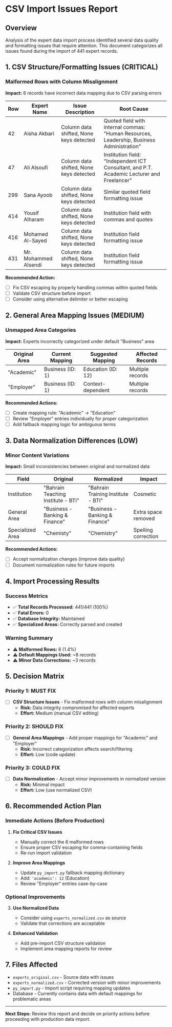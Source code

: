 # CSV Import Issues Report

## Overview
Analysis of the expert data import process identified several data quality and formatting issues that require attention. This document categorizes all issues found during the import of 441 expert records.

## 1. CSV Structure/Formatting Issues (CRITICAL)

### Malformed Rows with Column Misalignment
**Impact:** 6 records have incorrect data mapping due to CSV parsing errors

| Row | Expert Name | Issue Description | Root Cause |
|-----|-------------|------------------|------------|
| 42 | Aisha Akbari | Column data shifted, None keys detected | Quoted field with internal commas: "Human Resources, Leadership, Business Administration" |
| 47 | Ali Alsoufi | Column data shifted, None keys detected | Institution field: "Independent ICT Consultant, and P.T. Academic Lecturer and Freelancer" |
| 299 | Sana Ayoob | Column data shifted, None keys detected | Similar quoted field formatting issue |
| 414 | Yousif Alharam | Column data shifted, None keys detected | Institution field with commas and quotes |
| 416 | Mohamed Al-Sayed | Column data shifted, None keys detected | Institution field formatting issue |
| 431 | Mr. Mohammed Alsendi | Column data shifted, None keys detected | Institution field formatting issue |

**Recommended Action:** 
- [ ] Fix CSV escaping by properly handling commas within quoted fields
- [ ] Validate CSV structure before import
- [ ] Consider using alternative delimiter or better escaping

## 2. General Area Mapping Issues (MEDIUM)

### Unmapped Area Categories
**Impact:** Experts incorrectly categorized under default "Business" area

| Original Area | Current Mapping | Suggested Mapping | Affected Records |
|---------------|----------------|-------------------|------------------|
| "Academic" | Business (ID: 1) | Education (ID: 12) | Multiple records |
| "Employer" | Business (ID: 1) | Context-dependent | Multiple records |

**Recommended Actions:**
- [ ] Create mapping rule: "Academic" → "Education" 
- [ ] Review "Employer" entries individually for proper categorization
- [ ] Add fallback mapping logic for ambiguous terms

## 3. Data Normalization Differences (LOW)

### Minor Content Variations
**Impact:** Small inconsistencies between original and normalized data

| Field | Original | Normalized | Impact |
|-------|----------|------------|---------|
| Institution | "Bahrain Teaching Institute - BTI" | "Bahrain Training Institute - BTI" | Cosmetic |
| General Area | "Business - Banking &  Finance" | "Business - Banking & Finance" | Extra space removed |
| Specialized Area | "Chemisty" | "Chemistry" | Spelling correction |

**Recommended Actions:**
- [ ] Accept normalization changes (improve data quality)
- [ ] Document normalization rules for future imports

## 4. Import Processing Results

### Success Metrics
- ✅ **Total Records Processed:** 441/441 (100%)
- ✅ **Fatal Errors:** 0
- ✅ **Database Integrity:** Maintained
- ✅ **Specialized Areas:** Correctly parsed and created

### Warning Summary
- ⚠️ **Malformed Rows:** 6 (1.4%)
- ⚠️ **Default Mappings Used:** ~8 records
- ⚠️ **Minor Data Corrections:** ~3 records

## 5. Decision Matrix

### Priority 1: MUST FIX
- [ ] **CSV Structure Issues** - Fix malformed rows with column misalignment
  - **Risk:** Data integrity compromised for affected experts
  - **Effort:** Medium (manual CSV editing)

### Priority 2: SHOULD FIX  
- [ ] **General Area Mappings** - Add proper mappings for "Academic" and "Employer"
  - **Risk:** Incorrect categorization affects search/filtering
  - **Effort:** Low (code update)

### Priority 3: COULD FIX
- [ ] **Data Normalization** - Accept minor improvements in normalized version
  - **Risk:** Minimal impact
  - **Effort:** Low (use normalized CSV)

## 6. Recommended Action Plan

### Immediate Actions (Before Production)
1. **Fix Critical CSV Issues**
   - Manually correct the 6 malformed rows
   - Ensure proper CSV escaping for comma-containing fields
   - Re-run import validation

2. **Improve Area Mappings**
   - Update `py_import.py` fallback mapping dictionary
   - Add: `'academic': 12` (Education)
   - Review "Employer" entries case-by-case

### Optional Improvements
3. **Use Normalized Data**
   - Consider using `experts_normalized.csv` as source
   - Validate that corrections are acceptable

4. **Enhanced Validation**
   - Add pre-import CSV structure validation
   - Implement area mapping reports for review

## 7. Files Affected
- `experts_original.csv` - Source data with issues
- `experts_normalized.csv` - Corrected version with minor improvements  
- `py_import.py` - Import script requiring mapping updates
- Database - Currently contains data with default mappings for problematic areas

---

**Next Steps:** Review this report and decide on priority actions before proceeding with production data import.
